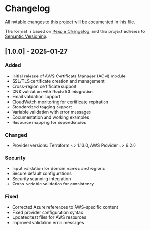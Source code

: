 # Changelog

All notable changes to this project will be documented in this file.

The format is based on [Keep a Changelog](https://keepachangelog.com/en/1.0.0/),
and this project adheres to [Semantic Versioning](https://semver.org/spec/v2.0.0.html).

## [1.0.0] - 2025-01-27

### Added
- Initial release of AWS Certificate Manager (ACM) module
- SSL/TLS certificate creation and management
- Cross-region certificate support
- DNS validation with Route 53 integration
- Email validation support
- CloudWatch monitoring for certificate expiration
- Standardized tagging support
- Variable validation with error messages
- Documentation and working examples
- Resource mapping for dependencies

### Changed
- Provider versions: Terraform ~> 1.13.0, AWS Provider ~> 6.2.0

### Security
- Input validation for domain names and regions
- Secure default configurations
- Security scanning integration
- Cross-variable validation for consistency

### Fixed
- Corrected Azure references to AWS-specific content
- Fixed provider configuration syntax
- Updated test files for AWS resources
- Improved validation error messages
